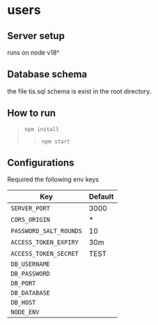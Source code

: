 # users

## Server setup

runs on node v18^

## Database schema

the file tis.sql schema is exist in the root directory.
## How to run
> `npm install`
>> `npm start`

## Configurations

Required the following env keys

| Key                                       | Default |
| ----------------------------------------- | ------- |
| `SERVER_PORT`                         | 3000    |
| `CORS_ORIGIN`                             | *    |
| `PASSWORD_SALT_ROUNDS`                    | 10      |
| `ACCESS_TOKEN_EXPIRY`                     |    30m   |
| `ACCESS_TOKEN_SECRET`                     |    TEST  |
| `DB_USERNAME`                   |         |
| `DB_PASSWORD`                   |         |
| `DB_PORT`                       |         |
| `DB_DATABASE`                   |         |
| `DB_HOST`                       |         |
| `NODE_ENV`                                |         |

